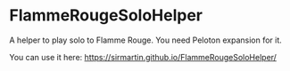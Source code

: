# FlammeRougeSoloHelper
A helper to play solo to Flamme Rouge. You need Peloton expansion for it.

You can use it here: https://sirmartin.github.io/FlammeRougeSoloHelper/
